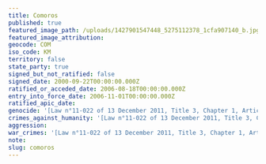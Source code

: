 ```yaml
---
title: Comoros
published: true
featured_image_path: /uploads/1427901547448_5275112378_1cfa907140_b.jpg
featured_image_attribution:
geocode: COM
iso_code: KM
territory: false
state_party: true
signed_but_not_ratified: false
signed_date: 2000-09-22T00:00:00.000Z
ratified_or_acceded_date: 2006-08-18T00:00:00.000Z
entry_into_force_date: 2006-11-01T00:00:00.000Z
ratified_apic_date:
genocide: '[Law n°11-022 of 13 December 2011, Title 3, Chapter 1, Article 17](https://iccdb.hrlc.net/data/doc/481/)'
crimes_against_humanity: '[Law n°11-022 of 13 December 2011, Title 3, Chapter 1, Article 18](https://iccdb.hrlc.net/data/doc/481/)'
aggression:
war_crimes: '[Law n°11-022 of 13 December 2011, Title 3, Chapter 1, Article 20](https://iccdb.hrlc.net/data/doc/481/)'
note:
slug: comoros
---
```



